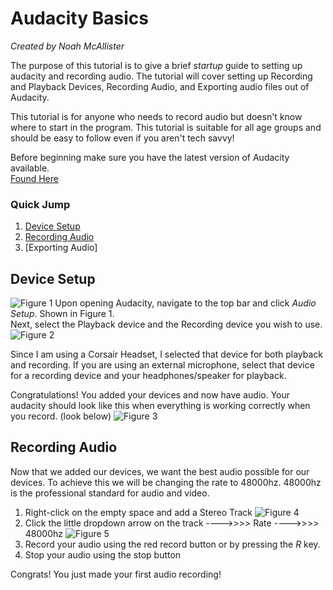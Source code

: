 # Audacity Basics
*Created by Noah McAllister*

The purpose of this tutorial is to give a brief *startup* guide to setting up audacity and recording audio. The tutorial will cover setting up Recording and Playback Devices, Recording Audio, and Exporting audio files out of Audacity.

This tutorial is for anyone who needs to record audio but doesn't know where to start in the program. This tutorial is suitable for all age groups and should be easy to follow even if you aren't tech savvy!

Before beginning make sure you have the latest version of Audacity available.  
[Found Here](https://www.audacityteam.org/)


### Quick Jump
1. [Device Setup](#device-setup)
2. [Recording Audio](#recording-audio)
3. [Exporting Audio]


## Device Setup
![Figure 1](https://github.com/noahmcallister04/Final-Project/assets/116388091/f374aedd-33f5-4088-9d10-2489c8b785e3)
Upon opening Audacity, navigate to the top bar and click *Audio Setup*. Shown in Figure 1.   
Next, select the Playback device and the Recording device you wish to use.  
![Figure 2](https://github.com/noahmcallister04/Final-Project/assets/116388091/c3540fdc-d03d-4176-90bc-042a6aef5c01)

Since I am using a Corsair Headset, I selected that device for both playback and recording. If you are using an external microphone, select that device for a recording device and your headphones/speaker for playback.

Congratulations! You added your devices and now have audio. Your audacity should look like this when everything is working correctly when you record. (look below)
![Figure 3](https://github.com/noahmcallister04/Final-Project/assets/116388091/79fc75f4-eb0f-463f-bd91-2bb0f5714757)

## Recording Audio

Now that we added our devices, we want the best audio possible for our devices. To achieve this we will be changing the rate to 48000hz. 48000hz is the professional standard for audio and video.  

1. Right-click on the empty space and add a Stereo Track
  ![Figure 4](https://github.com/noahmcallister04/Final-Project/assets/116388091/ddd4e9d4-a7d8-4f33-a023-94a6a0994b71)
2. Click the little dropdown arrow on the track ---->>>> Rate ---->>>> 48000hz
  ![Figure 5](https://github.com/noahmcallister04/Final-Project/assets/116388091/1644a56a-c260-44c3-b717-0ecdbdc67ee7)
3. Record your audio using the red record button or by pressing the *R* key.
4. Stop your audio using the stop button   

Congrats! You just made your first audio recording!






















